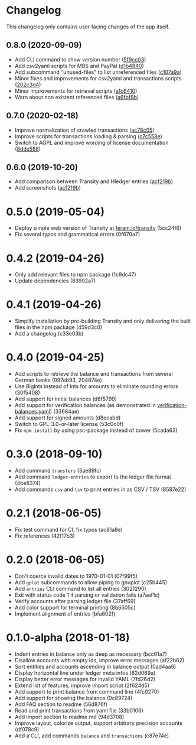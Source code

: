 # Changelog

This changelog only contains user facing changes of the app itself.


## 0.8.0 (2020-09-09)

- Add CLI command to show version number ([5f9cc03])
- Add csv2yaml scripts for MBS and PayPal ([d1b4840])
- Add subcommand "unused-files" to list unreferenced files ([c107a9a])
- Minor fixes and improvements for csv2yaml and transactions scripts ([202c3d4])
- Minor improvements for retrieval scripts ([a1c6410])
- Warn about non existent referenced files ([a6fbf8b])

[5f9cc03]: https://github.com/feramhq/transity/commit/5f9cc03
[d1b4840]: https://github.com/feramhq/transity/commit/d1b4840
[c107a9a]: https://github.com/feramhq/transity/commit/c107a9a
[202c3d4]: https://github.com/feramhq/transity/commit/202c3d4
[a1c6410]: https://github.com/feramhq/transity/commit/a1c6410
[a6fbf8b]: https://github.com/feramhq/transity/commit/a6fbf8b


## 0.7.0 (2020-02-18)

- Improve normalization of crawled transactions ([ac78c05])
- Improve scripts for transactions loading & parsing ([c7c558e])
- Switch to AGPL and improve wording of license documentation ([8dde588])

[ac78c05]: https://github.com/feramhq/transity/commit/ac78c05
[c7c558e]: https://github.com/feramhq/transity/commit/c7c558e
[8dde588]: https://github.com/feramhq/transity/commit/8dde588


## 0.6.0 (2019-10-20)

- Add comparison between Transity and Hledger entries ([acf219b])
- Add screenshots ([acf219b])

[acf219b]: https://github.com/feramhq/transity/commit/acf219b


# 0.5.0 (2019-05-04)

- Deploy simple web version of Transity at [feram.io/transity] <!----> (5cc24f6)
- Fix several typos and grammatical errors (0f670a7)

[feram.io/transity]: https://www.feram.io/transity


# 0.4.2 (2019-04-26)

- Only add relevant files to npm package (1c9dc47)
- Update dependencies (83992a7)


# 0.4.1 (2019-04-26)

- Simplify installation by pre-building Transity
    and only delivering the built files in the npm package (459d3c0)
- Add a changelog (c33e03b)


# 0.4.0 (2019-04-25)

- Add scripts to retrieve the balance and transactions
    from several German banks (097eb93, 204874e)
- Use BigInts instead of Ints for amounts to eliminate rounding errors (30f5408)
- Add support for initial balances (d6f5799)
- Add support for verification balances (as demonstrated in
    [verification-balances.yaml](examples/verification-balances.yaml)) (33684ae)
- Add support for signed amounts (d8ecabd)
- Switch to GPL-3.0-or-later license (53c0c0f)
- Fix `npm install` by using psc-package instead of bower (5cada63)


# 0.3.0 (2018-09-10)

- Add command `transfers` (3ae89fc)
- Add command `ledger-entries` to export to the ledger file format (4be8374)
- Add commands `csv` and `tsv` to print entries in as CSV / TSV (8587e22)


# 0.2.1 (2018-06-05)

- Fix test command for CI, fix typos (ac81a8e)
- Fix references (42f17b3)


# 0.2.0 (2018-06-05)

- Don't coerce invalid dates to 1970-01-01 (07f99f5)
- Add `gplot` subcommands to allow piping to gnuplot (c25b445)
- Add `entries` CLI command to list all entries (3021290)
- Exit with status code 1 if parsing or validation fails (a7aaf1c)
- Verify accounts after parsing ledger file (37aff69)
- Add color support for terminal printing (8b6505c)
- Implement alignment of entries (bfa602f)


# 0.1.0-alpha (2018-01-18)

- Indent entries in balance only as deep as necessary (bcc61a7)
- Disallow accounts with empty ids, improve error messages (af22b62)
- Sort entities and accounts ascending in balance output (0ad4aa9)
- Display horizontal line under ledger meta infos (62d069a)
- Display better error messages for invalid YAML (7fd26d2)
- Extend list of features, improve import script (2f624d5)
- Add support to print balance from command line (4fc0270)
- Add support for showing the balance (9c89724)
- Add FAQ section to readme (56d876f)
- Read and print transactions from yaml file (33b0106)
- Add import section to readme.md (94d3708)
- Improve layout, colorize output,
    support arbitrary precision accounts (df078c9)
- Add a CLI, add commands `balance` and `transactions` (c87e74e)
